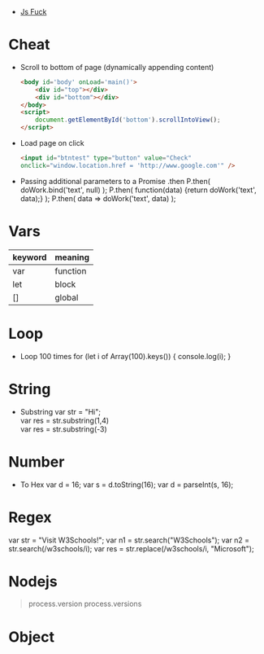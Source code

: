 * [Js Fuck](Js-Fuck)


# Cheat

* Scroll to bottom of page (dynamically appending content)
    ```html
    <body id='body' onLoad='main()'>
        <div id="top"></div>
        <div id="bottom"></div>
    </body>
    <script>
        document.getElementById('bottom').scrollIntoView();
    </script>
    ```
* Load page on click
    ```html
    <input id="btntest" type="button" value="Check"
    onclick="window.location.href = 'http://www.google.com'" />
    ```
    
* Passing additional parameters to a Promise .then
    P.then( doWork.bind('text', null) );
    P.then( function(data) {return doWork('text', data);} );
    P.then( data => doWork('text', data) );
    
    
# Vars

| keyword | meaning  |
| ---     | ---      |
| var     | function |
| let     | block    |
| []      | global   |
    
# Loop

* Loop 100 times
    for (let i of Array(100).keys()) {
        console.log(i);
    }
    
    
    
# String

* Substring
var str = "Hi";  
var res = str.substring(1,4)  
var res = str.substring(-3)  


# Number

* To Hex
var d = 16;
var s = d.toString(16);
var d = parseInt(s, 16);


# Regex

var str = "Visit W3Schools!";
var n1 = str.search("W3Schools");
var n2 = str.search(/w3schools/i);
var res = str.replace(/w3schools/i, "Microsoft");


# Nodejs
> process.version
> process.versions


# Object
